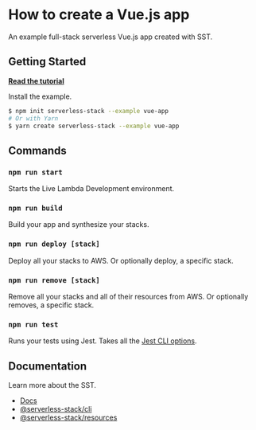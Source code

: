 # How to create a Vue.js app

An example full-stack serverless Vue.js app created with SST.

## Getting Started

[**Read the tutorial**](https://sst.dev/examples/how-to-create-a-vuejs-app-with-serverless.html)

Install the example.

```bash
$ npm init serverless-stack --example vue-app
# Or with Yarn
$ yarn create serverless-stack --example vue-app
```

## Commands

### `npm run start`

Starts the Live Lambda Development environment.

### `npm run build`

Build your app and synthesize your stacks.

### `npm run deploy [stack]`

Deploy all your stacks to AWS. Or optionally deploy, a specific stack.

### `npm run remove [stack]`

Remove all your stacks and all of their resources from AWS. Or optionally removes, a specific stack.

### `npm run test`

Runs your tests using Jest. Takes all the [Jest CLI options](https://jestjs.io/docs/en/cli).

## Documentation

Learn more about the SST.

- [Docs](https://docs.sst.dev/)
- [@serverless-stack/cli](https://docs.sst.dev/packages/cli)
- [@serverless-stack/resources](https://docs.sst.dev/packages/resources)
